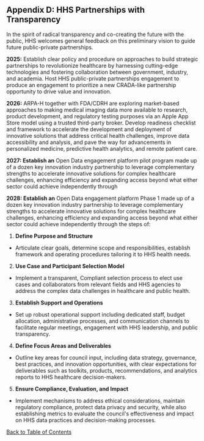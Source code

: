 ## Appendix D: HHS Partnerships with Transparency

In the spirit of radical transparency and co-creating the future with the public, HHS welcomes general feedback on this preliminary vision to guide future public-private 
partnerships.  

**2025:** Establish clear policy and procedure on approaches to build strategic partnerships to revolutionize healthcare by harnessing cutting-edge technologies and 
fostering collaboration between government, industry, and academia. Host HHS public-private partnerships engagement to produce an engagement to prioritize a new CRADA-like 
partnership opportunity to drive value and innovation.  

**2026:** ARPA-H together with FDA/CDRH are exploring market-based approaches to making medical imaging data more available to research, product development, and regulatory 
testing purposes via an Apple App Store model using a trusted third-party broker. Develop readiness checklist and framework to accelerate the development and deployment of 
innovative solutions that address critical health challenges, improve data accessibility and analysis, and pave the way for advancements in personalized medicine, predictive 
health analytics, and remote patient care.  

**2027: Establish an** Open Data engagement platform pilot program made up of a dozen key innovation industry partnership to leverage complementary strengths to accelerate 
innovative solutions for complex healthcare challenges, enhancing efficiency and expanding access beyond what either sector could achieve independently through

**2028: Establish an** Open Data engagement platform Phase 1 made up of a dozen key innovation industry partnership to leverage complementary strengths to accelerate 
innovative solutions for complex healthcare challenges, enhancing efficiency and expanding access beyond what either sector could achieve independently through the steps of:  

1. **Define Purpose and Structure**  
  - Articulate clear goals, determine scope and responsibilities, establish framework and operating procedures tailoring it to HHS health needs.  
2. **Use Case and Participant Selection Model**  
  - Implement a transparent, Compliant selection process to elect use cases and collaborators from relevant fields and HHS agencies to address the complex data challenges
    in healthcare and public health.  
3. **Establish Support and Operations**  
  - Set up robust operational support including dedicated staff, budget allocation, administrative processes, and communication channels to facilitate regular meetings,
    engagement with HHS leadership, and public transparency.  
4. **Define Focus Areas and Deliverables**  
  - Outline key areas for council input, including data strategy, governance, best practices, and innovation opportunities, with clear expectations for deliverables such as
    toolkits, products, recommendations, and analytics reports to HHS healthcare decision-makers.  
5. **Ensure Compliance, Evaluation, and Impact**  
  - Implement mechanisms to address ethical considerations, maintain regulatory compliance, protect data privacy and security, while also establishing metrics to evaluate
    the council's effectiveness and impact on HHS data practices and decision-making processes.
 
[Back to Table of Contents](#table-of-contents)
